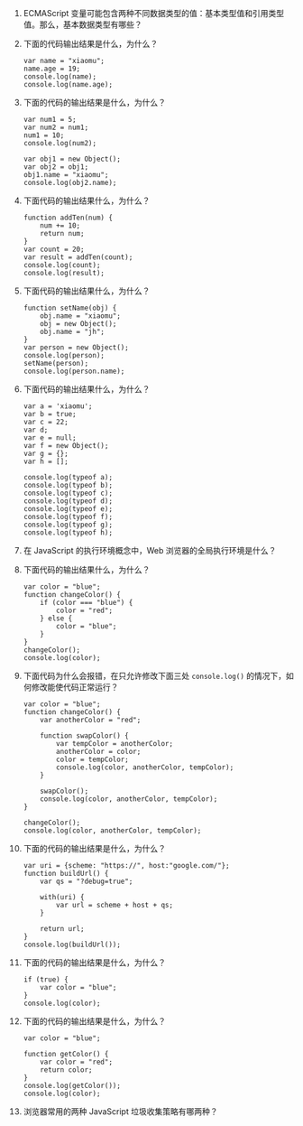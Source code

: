 1. ECMAScript 变量可能包含两种不同数据类型的值：基本类型值和引用类型值。那么，基本数据类型有哪些？
2. 下面的代码输出结果是什么，为什么？

	```
	var name = "xiaomu";
	name.age = 19;
	console.log(name);
	console.log(name.age);
	```
3. 下面的代码的输出结果是什么，为什么？
	
	```
	var num1 = 5;
	var num2 = num1;
	num1 = 10;
	console.log(num2); 
		
	var obj1 = new Object();
	var obj2 = obj1;
	obj1.name = "xiaomu";
	console.log(obj2.name);
	```
4. 下面代码的输出结果什么，为什么？

	```
	function addTen(num) {
		num += 10;
		return num;
	}
	var count = 20;
	var result = addTen(count);
	console.log(count);
	console.log(result);
	```
5. 下面代码的输出结果什么，为什么？

	```
	function setName(obj) {
		obj.name = "xiaomu";
		obj = new Object();
		obj.name = "jh";
	}
	var person = new Object();
	console.log(person);
	setName(person);
	console.log(person.name);
	```

6. 下面代码的输出结果什么，为什么？
	
	```
	var a = 'xiaomu';
	var b = true;
	var c = 22;
	var d;
	var e = null;
	var f = new Object();
	var g = {};
	var h = [];
	
	console.log(typeof a);
	console.log(typeof b);
	console.log(typeof c);
	console.log(typeof d);
	console.log(typeof e);
	console.log(typeof f);
	console.log(typeof g);
	console.log(typeof h);
	```
7. 在 JavaScript 的执行环境概念中，Web 浏览器的全局执行环境是什么？
8. 下面代码的输出结果什么，为什么？

	```
	var color = "blue";
	function changeColor() {
		if (color === "blue") {
			color = "red";
		} else {
			color = "blue";
		}
	}
	changeColor();
	console.log(color);
	```

9. 下面代码为什么会报错，在只允许修改下面三处 `console.log()` 的情况下，如何修改能使代码正常运行？

	```
	var color = "blue";
	function changeColor() {
		var anotherColor = "red";
		
		function swapColor() {
			var tempColor = anotherColor;
			anotherColor = color;
			color = tempColor;
			console.log(color, anotherColor, tempColor);
		}
		
		swapColor();
		console.log(color, anotherColor, tempColor);
	}
	
	changeColor();
	console.log(color, anotherColor, tempColor);
	```
10. 下面的代码的输出结果是什么，为什么？ 

	```
	var uri = {scheme: "https://", host:"google.com/"};
	function buildUrl() {
		var qs = "?debug=true";
	
		with(uri) {
			var url = scheme + host + qs;
		}

		return url;
	}
	console.log(buildUrl());
	```

11. 下面的代码的输出结果是什么，为什么？

	```
	if (true) {
		var color = "blue";
	}
	console.log(color);
	```
	
12. 下面的代码的输出结果是什么，为什么？

	```
	var color = "blue";

	function getColor() {
		var color = "red";
		return color;
	}
	console.log(getColor());
	console.log(color);
	```
	
13. 浏览器常用的两种 JavaScript 垃圾收集策略有哪两种？


